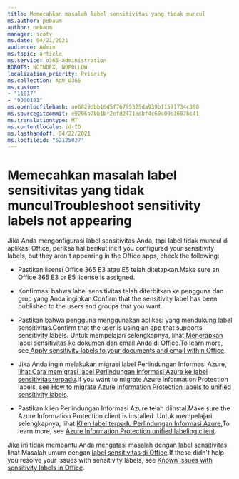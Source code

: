 ```yaml
---
title: Memecahkan masalah label sensitivitas yang tidak muncul
ms.author: pebaum
author: pebaum
manager: scotv
ms.date: 04/21/2021
audience: Admin
ms.topic: article
ms.service: o365-administration
ROBOTS: NOINDEX, NOFOLLOW
localization_priority: Priority
ms.collection: Adm_O365
ms.custom:
- "11017"
- "9000181"
ms.openlocfilehash: ae6829dbb16d5f76795325da939bf1591734c398
ms.sourcegitcommit: e9206b7bb1bf2efd2471edbf4c60c00c3607bc41
ms.translationtype: MT
ms.contentlocale: id-ID
ms.lasthandoff: 04/22/2021
ms.locfileid: "52125027"
---
```

# <a name="troubleshoot-sensitivity-labels-not-appearing"></a><span data-ttu-id="33439-102">Memecahkan masalah label sensitivitas yang tidak muncul</span><span class="sxs-lookup"><span data-stu-id="33439-102">Troubleshoot sensitivity labels not appearing</span></span>

<span data-ttu-id="33439-103">Jika Anda mengonfigurasi label sensitivitas Anda, tapi label tidak muncul di aplikasi Office, periksa hal berikut ini:</span><span class="sxs-lookup"><span data-stu-id="33439-103">If you configured your sensitivity labels, but they aren't appearing in the Office apps, check the following:</span></span>

- <span data-ttu-id="33439-104">Pastikan lisensi Office 365 E3 atau E5 telah ditetapkan.</span><span class="sxs-lookup"><span data-stu-id="33439-104">Make sure an Office 365 E3 or E5 license is assigned.</span></span>

- <span data-ttu-id="33439-105">Konfirmasi bahwa label sensitivitas telah diterbitkan ke pengguna dan grup yang Anda inginkan.</span><span class="sxs-lookup"><span data-stu-id="33439-105">Confirm that the sensitivity label has been published to the users and groups that you want.</span></span>

- <span data-ttu-id="33439-106">Pastikan bahwa pengguna menggunakan aplikasi yang mendukung label sensitivitas.</span><span class="sxs-lookup"><span data-stu-id="33439-106">Confirm that the user is using an app that supports sensitivity labels.</span></span> <span data-ttu-id="33439-107">Untuk mempelajari selengkapnya, lihat[ Menerapkan label sensitivitas ke dokumen dan email Anda di Office](https://go.microsoft.com/fwlink/?linkid=2106446).</span><span class="sxs-lookup"><span data-stu-id="33439-107">To learn more, see[ Apply sensitivity labels to your documents and email within Office](https://go.microsoft.com/fwlink/?linkid=2106446).</span></span>

- <span data-ttu-id="33439-108">Jika Anda ingin melakukan migrasi label Perlindungan Informasi Azure, [lihat Cara memigrasi label Perlindungan Informasi Azure ke label sensitivitas terpadu](https://go.microsoft.com/fwlink/?linkid=2106056).</span><span class="sxs-lookup"><span data-stu-id="33439-108">If you want to migrate Azure Information Protection labels, see [How to migrate Azure Information Protection labels to unified sensitivity labels](https://go.microsoft.com/fwlink/?linkid=2106056).</span></span>

- <span data-ttu-id="33439-109">Pastikan klien Perlindungan Informasi Azure telah diinstal.</span><span class="sxs-lookup"><span data-stu-id="33439-109">Make sure the Azure Information Protection client is installed.</span></span> <span data-ttu-id="33439-110">Untuk mempelajari selengkapnya, lihat [Klien label terpadu Perlindungan Informasi Azure.](https://go.microsoft.com/fwlink/?linkid=2106374)</span><span class="sxs-lookup"><span data-stu-id="33439-110">To learn more, see [Azure Information Protection unified labeling client](https://go.microsoft.com/fwlink/?linkid=2106374).</span></span>

<span data-ttu-id="33439-111">Jika ini tidak membantu Anda mengatasi masalah dengan label sensitivitas, lihat Masalah umum dengan [label sensitivitas di Office](https://go.microsoft.com/fwlink/?linkid=2106447).</span><span class="sxs-lookup"><span data-stu-id="33439-111">If these didn't help you resolve your issues with sensitivity labels, see [Known issues with sensitivity labels in Office](https://go.microsoft.com/fwlink/?linkid=2106447).</span></span>